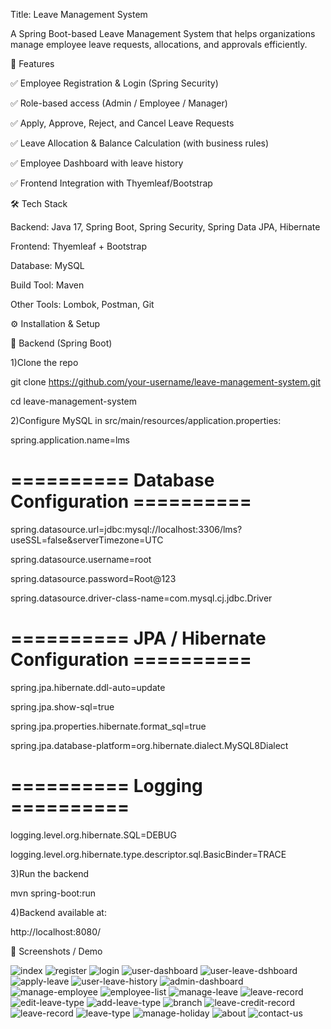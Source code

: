 Title: Leave Management System

A Spring Boot-based Leave Management System that helps organizations manage employee leave requests, allocations, and approvals efficiently.

🚀 Features

✅ Employee Registration & Login (Spring Security)

✅ Role-based access (Admin / Employee / Manager)

✅ Apply, Approve, Reject, and Cancel Leave Requests

✅ Leave Allocation & Balance Calculation (with business rules)

✅ Employee Dashboard with leave history

✅ Frontend Integration with Thyemleaf/Bootstrap

🛠️ Tech Stack

Backend: Java 17, Spring Boot, Spring Security, Spring Data JPA, Hibernate

Frontend: Thyemleaf + Bootstrap

Database: MySQL

Build Tool: Maven

Other Tools: Lombok, Postman, Git


 ⚙️ Installation & Setup
 
🔧 Backend (Spring Boot)

1)Clone the repo

git clone https://github.com/your-username/leave-management-system.git

cd leave-management-system

2)Configure MySQL in src/main/resources/application.properties:

spring.application.name=lms

# ========== Database Configuration ==========

spring.datasource.url=jdbc:mysql://localhost:3306/lms?useSSL=false&serverTimezone=UTC

spring.datasource.username=root

spring.datasource.password=Root@123

spring.datasource.driver-class-name=com.mysql.cj.jdbc.Driver


# ========== JPA / Hibernate Configuration ==========

spring.jpa.hibernate.ddl-auto=update

spring.jpa.show-sql=true

spring.jpa.properties.hibernate.format_sql=true

spring.jpa.database-platform=org.hibernate.dialect.MySQL8Dialect

# ========== Logging ==========

logging.level.org.hibernate.SQL=DEBUG

logging.level.org.hibernate.type.descriptor.sql.BasicBinder=TRACE

3)Run the backend

mvn spring-boot:run

4)Backend available at:

http://localhost:8080/

📸 Screenshots / Demo

![index](screenshots/index.png)
![register](screenshots/register.png)
![login](screenshots/login.png)
![user-dashboard](screenshots/user-dashboard.png)
![user-leave-dshboard](screenshots/user-leave-dashboard.png)
![apply-leave](screenshots/apply-leave.png)
![user-leave-history](screenshots/user-leave-history.png)
![admin-dashboard](screenshots/admin-dashboard.png)
![manage-employee](screenshots/manange-employee.png)
![employee-list](screenshots/employee-list.png)
![manage-leave](screenshots/manage-leave.png)
![leave-record](screenshots/leave-record.png)
![edit-leave-type](screenshots/edit-leave-type.png)
![add-leave-type](screenshots/add-leave-type.png)
![branch](screenshots/branch.png)
![leave-credit-record](screenshots/leave-credit-record.png)
![leave-record](screenshots/leave-record.png)
![leave-type](screenshots/leave-type.png)
![manage-holiday](screenshots/manage-holiday.png)
![about](screenshots/about.png)
![contact-us](screenshots/contact-us.png)
